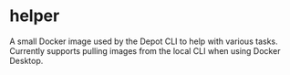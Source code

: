 # helper

A small Docker image used by the Depot CLI to help with various tasks. Currently supports pulling images from the local CLI when using Docker Desktop.
